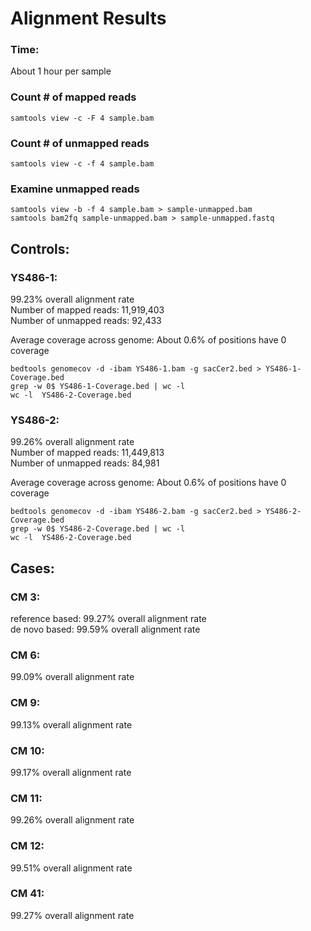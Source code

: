 # Alignment Results

### Time:
About 1 hour per sample

### Count # of mapped reads
```
samtools view -c -F 4 sample.bam
```

### Count # of unmapped reads
```
samtools view -c -f 4 sample.bam
```

### Examine unmapped reads
```
samtools view -b -f 4 sample.bam > sample-unmapped.bam
samtools bam2fq sample-unmapped.bam > sample-unmapped.fastq
```

## __Controls__:

### YS486-1:  
99.23% overall alignment rate  
Number of mapped reads: 11,919,403  
Number of unmapped reads: 92,433

Average coverage across genome:
About 0.6% of positions have 0 coverage
```
bedtools genomecov -d -ibam YS486-1.bam -g sacCer2.bed > YS486-1-Coverage.bed
grep -w 0$ YS486-1-Coverage.bed | wc -l
wc -l  YS486-2-Coverage.bed
```

### YS486-2:  
99.26% overall alignment rate  
Number of mapped reads: 11,449,813  
Number of unmapped reads: 84,981

Average coverage across genome:
About 0.6% of positions have 0 coverage
```
bedtools genomecov -d -ibam YS486-2.bam -g sacCer2.bed > YS486-2-Coverage.bed
grep -w 0$ YS486-2-Coverage.bed | wc -l
wc -l  YS486-2-Coverage.bed
```

## __Cases__:
### CM 3:
reference based: 99.27% overall alignment rate  
de novo based: 99.59% overall alignment rate

### CM 6:
99.09% overall alignment rate

### CM 9:
99.13% overall alignment rate

### CM 10:
99.17% overall alignment rate

### CM 11:
99.26% overall alignment rate

### CM 12:
99.51% overall alignment rate

### CM 41:
99.27% overall alignment rate
